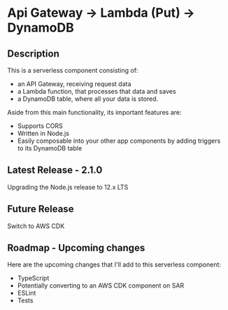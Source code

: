 
# Api Gateway -> Lambda (Put) -> DynamoDB

## Description

This is a serverless component consisting of:

- an API Gateway, receiving request data
- a Lambda function, that processes that data and saves
- a DynamoDB table, where all your data is stored.

Aside from this main functionality, its important features are:

- Supports CORS
- Written in Node.js
- Easily composable into your other app components by adding triggers to its DynamoDB table

## Latest Release - 2.1.0

Upgrading the Node.js release to 12.x LTS

## Future Release

Switch to AWS CDK

## Roadmap - Upcoming changes

Here are the upcoming changes that I'll add to this serverless component:

- TypeScript
- Potentially converting to an AWS CDK component on SAR
- ESLint
- Tests
